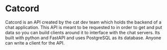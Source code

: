 # Catcord

Catcord is an API created by the cat dev team which holds the backend of a chat application. This API is meant to be requested to in order to get and put data so you can build clients around it to interface with the chat servers. Its built with python and FastAPI and uses PostgreSQL as its database. Anyone can write a client for the API.
